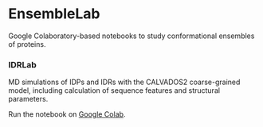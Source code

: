 # EnsembleLab

Google Colaboratory-based notebooks to study conformational ensembles of proteins.

### IDRLab

MD simulations of IDPs and IDRs with the CALVADOS2 coarse-grained model, including calculation of sequence features and structural parameters.

Run the notebook on [Google Colab](https://colab.research.google.com/github/KULL-Centre/EnsembleLab/blob/main/IDRLab.ipynb).
